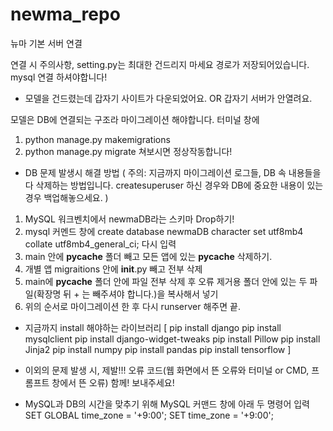 # newma_repo
 뉴마 기본 서버 연결

연결 시 주의사항, setting.py는 최대한 건드리지 마세요 경로가 저장되어있습니다.
mysql 연결 하셔야합니다!


* 모델을 건드렸는데 갑자기 사이트가 다운되었어요. OR 갑자기 서버가 안열려요.

모델은 DB에 연결되는 구조라 마이그레이션 해야합니다.
터미널 창에 
1. python manage.py makemigrations
2. python manage.py migrate
쳐보시면 정상작동합니다!


* DB 문제 발생시 해결 방법
( 주의: 지금까지 마이그레이션 로그들, DB 속 내용들을 다 삭제하는 방법입니다. createsuperuser 하신 경우와 DB에 중요한 내용이 있는 경우 백업해놓으세요. )

1. MySQL 워크벤치에서 newmaDB라는 스키마 Drop하기!
2. mysql 커멘드 창에 create database newmaDB character set utf8mb4 collate utf8mb4_general_ci; 다시 입력
3. main 안에 __pycache__ 폴더 빼고 모든 앱에 있는 __pycache__ 삭제하기.
4. 개별 앱 migraitions 안에 __init__.py 빼고 전부 삭제
5. main에 __pycache__ 폴더 안에 파일 전부 삭제 후 오류 제거용 폴더 안에 있는 두 파일(확장명 뒤 + 는 빼주셔야 합니다.)을 복사해서 넣기
6. 위의 순서로 마이그레이션 한 후 다시 runserver 해주면 끝.



* 지금까지 install 해야하는 라이브러리
[
    pip install django
    pip install mysqlclient
    pip install django-widget-tweaks
    pip install Pillow
    pip install Jinja2
    pip install numpy
    pip install pandas
    pip install tensorflow
]

* 이외의 문제 발생 시, 제발!!! 오류 코드(웹 화면에서 뜬 오류와 터미널 or CMD, 프롬프트 창에서 뜬 오류) 함께! 보내주세요!

+ MySQL과 DB의 시간을 맞추기 위해 MySQL 커맨드 창에 아래 두 명령어 입력
SET GLOBAL time_zone = '+9:00';
SET time_zone = '+9:00';